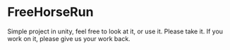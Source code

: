 # FreeHorseRun
Simple project in unity, feel free to look at it, or use it. Please take it. If you work on it, please give us your work back.
